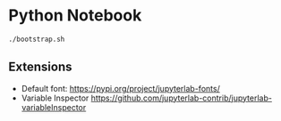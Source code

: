 # Python Notebook


```sh
./bootstrap.sh
```


## Extensions


* Default font: https://pypi.org/project/jupyterlab-fonts/
* Variable Inspector https://github.com/jupyterlab-contrib/jupyterlab-variableInspector
